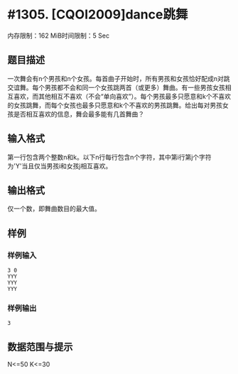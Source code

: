 # #1305. [CQOI2009]dance跳舞

内存限制：162 MiB时间限制：5 Sec

## 题目描述

一次舞会有n个男孩和n个女孩。每首曲子开始时，所有男孩和女孩恰好配成n对跳交谊舞。每个男孩都不会和同一个女孩跳两首（或更多）舞曲。有一些男孩女孩相互喜欢，而其他相互不喜欢（不会&ldquo;单向喜欢&rdquo;）。每个男孩最多只愿意和k个不喜欢的女孩跳舞，而每个女孩也最多只愿意和k个不喜欢的男孩跳舞。给出每对男孩女孩是否相互喜欢的信息，舞会最多能有几首舞曲？

## 输入格式

第一行包含两个整数n和k。以下n行每行包含n个字符，其中第i行第j个字符为'Y'当且仅当男孩i和女孩j相互喜欢。

## 输出格式

仅一个数，即舞曲数目的最大值。

## 样例

### 样例输入

    
    3 0
    YYY
    YYY
    YYY
    
    

### 样例输出

    
    3
    

## 数据范围与提示

N<=50 K<=30
